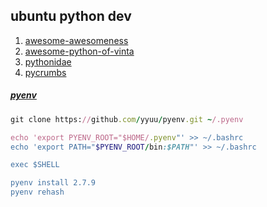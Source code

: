 ## ubuntu python dev

1. [awesome-awesomeness](https://github.com/bayandin/awesome-awesomeness)
2. [awesome-python-of-vinta](https://github.com/vinta/awesome-python)
3. [pythonidae](https://github.com/svaksha/pythonidae)
4. [pycrumbs](https://github.com/kirang89/pycrumbs)


##### [pyenv](https://github.com/yyuu/pyenv)

```ruby
git clone https://github.com/yyuu/pyenv.git ~/.pyenv

echo 'export PYENV_ROOT="$HOME/.pyenv"' >> ~/.bashrc
echo 'export PATH="$PYENV_ROOT/bin:$PATH"' >> ~/.bashrc

exec $SHELL

pyenv install 2.7.9
pyenv rehash
```
